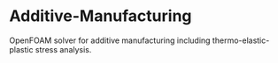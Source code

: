 # Additive-Manufacturing
OpenFOAM solver for additive manufacturing including thermo-elastic-plastic stress analysis. 
